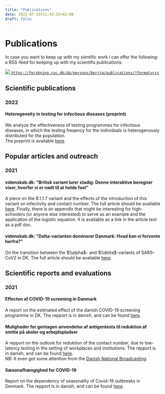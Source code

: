 ```yaml
---
title: "Publications"
date: 2022-07-25T21:43:52+02:00
draft: false
---
```


# Publications

In case you want to keep up with my sientific work i can offer the following:
a RSS-feed for keeping up with my scientifis publications:  

[![](/imgs/RSS-icon.png)
`https://forskning.ruc.dk/da/persons/berrig/publications/?format=rss`](https://forskning.ruc.dk/da/persons/berrig/publications/?format=rss)

## Scientific publications

### 2022

#### Heterogeneity in testing for infectious diseases (preprint)

We analyze the effectiveness of testing programmes for infectious diseases, in which the testing freqency for the individuals is heterogenously distributed for the population.  
The preprint is available
[here](https://www.medrxiv.org/content/10.1101/2022.01.11.22269086v1).

## Popular articles and outreach

### 2021

#### videnskab.dk: "Britisk variant lurer stadig: Denne interaktive beregner viser, hvorfor vi er nødt til at holde fast"

A piece on the B.1.1.7 variant and the effects of the introduction of this variant on infectivity and contact number. 
The full article should be available
[here](https://videnskab.dk/forskerzonen/naturvidenskab/britisk-variant-lurer-stadig-denne-interaktive-beregner-viser-hvorfor-vi-er-noedt-til).
Finally, there is an appendix that might be interesting for high-schoolers (or anyone else interested) to serve as an example and the application of the logistic equation. It is available as a link in the article text as a pdf doc.

#### videnskab.dk: "Delta-varianten dominerer Danmark: Hvad kan vi forvente herfra?"

On the transition between the $\\alpha$- and $\\delta$-variants of SARS-CoV2 in DK. 
The full article should be available
[here](https://videnskab.dk/forskerzonen/krop-sundhed/delta-varianten-dominerer-danmark-hvad-kan-vi-forvente-herfra).

## Scientific reports and evaluations

### 2021

#### Effecten af COVID-19 screening in Danmark

A report on the estimated effect of the danish COVID-19 screening programme in DK. 
The repport is in danish, and can be found
[here](https://rucforsk.ruc.dk/ws/portalfiles/portal/77653001/Effekten_af_Screening.pdf).

#### Muligheder for gentagen anvendelse af antigentests til reduktion af smitte på skoler og arbejdspladser

A repport on the outlook for reduktion of the contact number, due to low-latency testing in the setting of workplaces and institutions. 
The repport is in danish, and can be found
[here](https://forskning.ruc.dk/da/publications/muligheder-for-gentagen-anvendelse-af-antigentests-til-reduktion-).  
NB: It even got some attention from the 
[Danish National Broadcasting](https://www.dr.dk/nyheder/indland/lyntest-paa-skolerne-kan-reducere-smitten-med-op-til-55-procent).

#### Sæsonafhængighed for COVID-19

Report on the dependency of seasonality of Covid-19 outbreaks in Denmark. 
The repport is in danish, and can be found
[here](https://forskning.ruc.dk/en/publications/s%C3%A6sonafh%C3%A6ngighed-for-covid-19).
